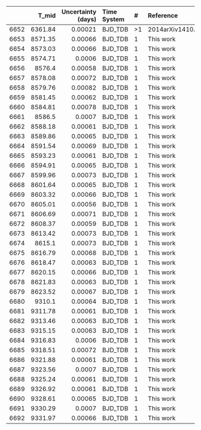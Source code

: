 |      |   T_mid |   Uncertainty (days) | Time System   | #   | Reference           |
|-----:|--------:|---------------------:|:--------------|:----|:--------------------|
| 6652 | 6361.84 |              0.00021 | BJD_TDB       | >1  | 2014arXiv1410.3449A |
| 6653 | 8571.35 |              0.00066 | BJD_TDB       | 1   | This work           |
| 6654 | 8573.03 |              0.00066 | BJD_TDB       | 1   | This work           |
| 6655 | 8574.71 |              0.0006  | BJD_TDB       | 1   | This work           |
| 6656 | 8576.4  |              0.00058 | BJD_TDB       | 1   | This work           |
| 6657 | 8578.08 |              0.00072 | BJD_TDB       | 1   | This work           |
| 6658 | 8579.76 |              0.00082 | BJD_TDB       | 1   | This work           |
| 6659 | 8581.45 |              0.00062 | BJD_TDB       | 1   | This work           |
| 6660 | 8584.81 |              0.00078 | BJD_TDB       | 1   | This work           |
| 6661 | 8586.5  |              0.0007  | BJD_TDB       | 1   | This work           |
| 6662 | 8588.18 |              0.00061 | BJD_TDB       | 1   | This work           |
| 6663 | 8589.86 |              0.00065 | BJD_TDB       | 1   | This work           |
| 6664 | 8591.54 |              0.00069 | BJD_TDB       | 1   | This work           |
| 6665 | 8593.23 |              0.00061 | BJD_TDB       | 1   | This work           |
| 6666 | 8594.91 |              0.00065 | BJD_TDB       | 1   | This work           |
| 6667 | 8599.96 |              0.00073 | BJD_TDB       | 1   | This work           |
| 6668 | 8601.64 |              0.00065 | BJD_TDB       | 1   | This work           |
| 6669 | 8603.32 |              0.00066 | BJD_TDB       | 1   | This work           |
| 6670 | 8605.01 |              0.00056 | BJD_TDB       | 1   | This work           |
| 6671 | 8606.69 |              0.00071 | BJD_TDB       | 1   | This work           |
| 6672 | 8608.37 |              0.00059 | BJD_TDB       | 1   | This work           |
| 6673 | 8613.42 |              0.00073 | BJD_TDB       | 1   | This work           |
| 6674 | 8615.1  |              0.00073 | BJD_TDB       | 1   | This work           |
| 6675 | 8616.79 |              0.00068 | BJD_TDB       | 1   | This work           |
| 6676 | 8618.47 |              0.00063 | BJD_TDB       | 1   | This work           |
| 6677 | 8620.15 |              0.00066 | BJD_TDB       | 1   | This work           |
| 6678 | 8621.83 |              0.00063 | BJD_TDB       | 1   | This work           |
| 6679 | 8623.52 |              0.00067 | BJD_TDB       | 1   | This work           |
| 6680 | 9310.1  |              0.00064 | BJD_TDB       | 1   | This work           |
| 6681 | 9311.78 |              0.00061 | BJD_TDB       | 1   | This work           |
| 6682 | 9313.46 |              0.00063 | BJD_TDB       | 1   | This work           |
| 6683 | 9315.15 |              0.00063 | BJD_TDB       | 1   | This work           |
| 6684 | 9316.83 |              0.0006  | BJD_TDB       | 1   | This work           |
| 6685 | 9318.51 |              0.00072 | BJD_TDB       | 1   | This work           |
| 6686 | 9321.88 |              0.00061 | BJD_TDB       | 1   | This work           |
| 6687 | 9323.56 |              0.0007  | BJD_TDB       | 1   | This work           |
| 6688 | 9325.24 |              0.00061 | BJD_TDB       | 1   | This work           |
| 6689 | 9326.92 |              0.00061 | BJD_TDB       | 1   | This work           |
| 6690 | 9328.61 |              0.00065 | BJD_TDB       | 1   | This work           |
| 6691 | 9330.29 |              0.0007  | BJD_TDB       | 1   | This work           |
| 6692 | 9331.97 |              0.00066 | BJD_TDB       | 1   | This work           |
